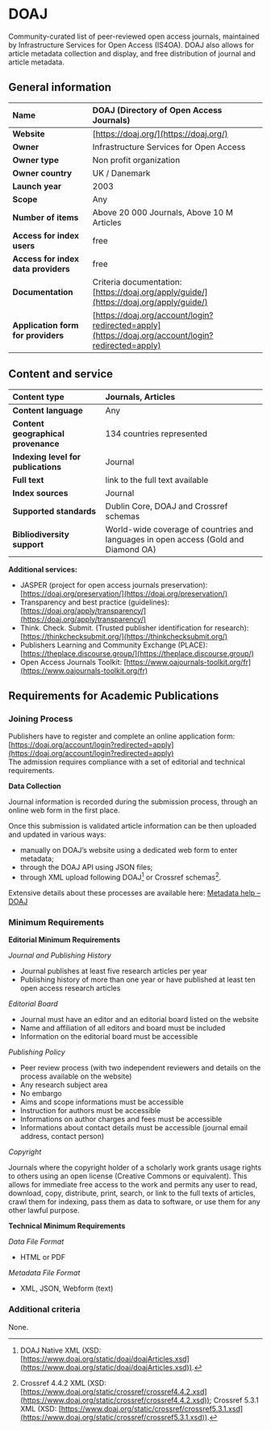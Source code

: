 # DOAJ

Community-curated list of peer-reviewed open access journals, maintained by Infrastructure Services for Open Access (IS4OA). DOAJ also allows for article metadata collection and display, and free distribution of journal and article metadata.

## General information

| Name | DOAJ (Directory of Open Access Journals) |
| :---- | :---- |
| **Website** | [https://doaj.org/](https://doaj.org/)  |
| **Owner** | Infrastructure Services for Open Access |
| **Owner type** | Non profit organization |
| **Owner country** | UK / Danemark |
| **Launch year** | 2003 |
| **Scope** | Any |
| **Number of items** | Above 20 000 Journals, Above 10 M Articles |
| **Access for index users** | free |
| **Access for index data providers** | free |
| **Documentation** | Criteria documentation: [https://doaj.org/apply/guide/](https://doaj.org/apply/guide/)  |
| **Application form for providers** | [https://doaj.org/account/login?redirected=apply](https://doaj.org/account/login?redirected=apply) |

## Content and service

| Content type | Journals, Articles |
| :---- | :---- |
| **Content language** | Any |
| **Content geographical provenance** | 134 countries represented |
| **Indexing level for publications** | Journal |
| **Full text** | link to the full text available |
| **Index sources** | Journal |
| **Supported standards** | Dublin Core, DOAJ and Crossref schemas |
| **Bibliodiversity support** | World-wide coverage of countries and languages in open access (Gold and Diamond OA) |

**Additional services:**

* JASPER (project for open access journals preservation): [https://doaj.org/preservation/](https://doaj.org/preservation/)  
* Transparency and best practice (guidelines): [https://doaj.org/apply/transparency/](https://doaj.org/apply/transparency/)  
* Think. Check. Submit. (Trusted publisher identification for research): [https://thinkchecksubmit.org/](https://thinkchecksubmit.org/)  
* Publishers Learning and Community Exchange (PLACE): [https://theplace.discourse.group/](https://theplace.discourse.group/)  
* Open Access Journals Toolkit: [https://www.oajournals-toolkit.org/fr](https://www.oajournals-toolkit.org/fr)

## Requirements for Academic Publications

### Joining Process

Publishers have to register and complete an online application form: [https://doaj.org/account/login?redirected=apply](https://doaj.org/account/login?redirected=apply)   
The admission requires compliance with a set of editorial and technical requirements.

**Data Collection**

Journal information is recorded during the submission process, through an online web form in the first place.

Once this submission is validated article information can be then uploaded and updated in various ways: 

- manually on DOAJ’s website using a dedicated web form to enter metadata;  
- through the DOAJ API using JSON files;  
- through XML upload following DOAJ[^1] or Crossref schemas[^2].

Extensive details about these processes are available here: [Metadata help – DOAJ](https://doaj.org/docs/faq/) 

### Minimum Requirements

**Editorial Minimum Requirements**

*Journal and Publishing History*

* Journal publishes at least five research articles per year  
* Publishing history of more than one year or have published at least ten open access research articles

*Editorial Board*

* Journal must have an editor and an editorial board listed on the website  
* Name and affiliation of all editors and board must be included  
* Information on the editorial board must be accessible 

*Publishing Policy*

* Peer review process (with two independent reviewers and details on the process available on the website)  
* Any research subject area  
* No embargo  
* Aims and scope informations must be accessible  
* Instruction for authors must be accessible  
* Informations on author charges and fees must be accessible  
* Informations about contact details must be accessible (journal email address, contact person)

*Copyright*

Journals where the copyright holder of a scholarly work grants usage rights to others using an open license (Creative Commons or equivalent). This allows for immediate free access to the work and permits any user to read, download, copy, distribute, print, search, or link to the full texts of articles, crawl them for indexing, pass them as data to software, or use them for any other lawful purpose.

**Technical Minimum Requirements**

*Data File Format* 

* HTML or PDF

*Metadata File Format*

* XML, JSON, Webform (text)

### Additional criteria

None.

[^1]:  DOAJ Native XML (XSD: [https://www.doaj.org/static/doaj/doajArticles.xsd](https://www.doaj.org/static/doaj/doajArticles.xsd)).

[^2]:  Crossref 4.4.2 XML (XSD: [https://www.doaj.org/static/crossref/crossref4.4.2.xsd](https://www.doaj.org/static/crossref/crossref4.4.2.xsd)); Crossref 5.3.1 XML (XSD: [https://www.doaj.org/static/crossref/crossref5.3.1.xsd](https://www.doaj.org/static/crossref/crossref5.3.1.xsd)).
